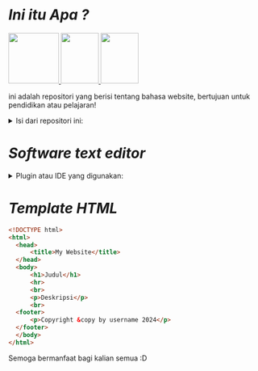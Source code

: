 # ***Ini itu Apa ?***
<a href="https://www.petanikode.com/tutorial/html/" target="_blank" rel="noreferree">
<img src="https://upload.wikimedia.org/wikipedia/commons/thumb/6/61/HTML5_logo_and_wordmark.svg/800px-HTML5_logo_and_wordmark.svg.png" width="100" height="100" /> </a>
<a href="https://www.petanikode.com/tutorial/css/" target="_blank" rel="noreferree">
<img src="https://upload.wikimedia.org/wikipedia/commons/thumb/d/d5/CSS3_logo_and_wordmark.svg/1200px-CSS3_logo_and_wordmark.svg.png" width="75" height="100" /> </a>
<a href="https://www.petanikode.com/tutorial/javascript/" target="_blank" rel="noreferree">
<img src="https://upload.wikimedia.org/wikipedia/commons/thumb/d/d4/Javascript-shield.svg/1200px-Javascript-shield.svg.png" width="75" height="100" /> </a>
<p>
  ini adalah repositori yang berisi tentang bahasa website, bertujuan untuk pendidikan atau pelajaran!
</p>
<details>
  <Summary>Isi dari repositori ini:</Summary>
  1. HTML
  <br>
  2. CSS
  <br>
  3. Java Script
</details>

# ***Software text editor***
<details>
  <Summary>Plugin atau IDE yang digunakan:</Summary>
  1. Visual Studio Code
  <br>
  2. Notedpad/Notepad++
  <br>
  3. HTML, CSS, JavaScript IDE
</details>

# ***Template HTML***
```html
<!DOCTYPE html>
<html>
  <head>
      <title>My Website</title>
  </head>
  <body>
      <h1>Judul</h1>
      <hr>
      <br>
      <p>Deskripsi</p>
      <br>
  <footer>
      <p>Copyright &copy by username 2024</p>
  </footer>
  </body>
</html>
```

<p>Semoga bermanfaat bagi kalian semua :D</p>
